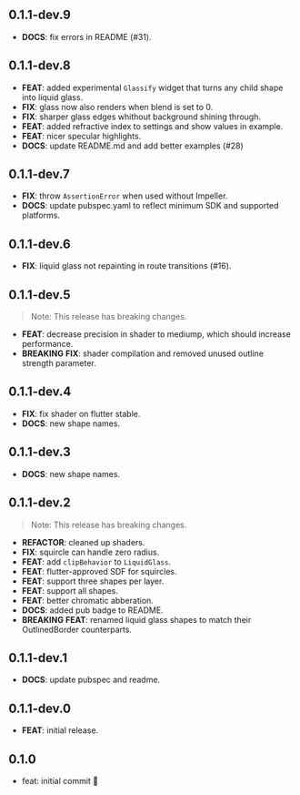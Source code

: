 ## 0.1.1-dev.9

 - **DOCS**: fix errors in README (#31).

## 0.1.1-dev.8

 - **FEAT**: added experimental `Glassify` widget that turns any child shape into liquid glass.
 - **FIX**: glass now also renders when blend is set to 0.
 - **FIX**: sharper glass edges whithout background shining through.
 - **FEAT**: added refractive index to settings and show values in example.
 - **FEAT**: nicer specular highlights.
 - **DOCS**: update README.md and add better examples (#28)

## 0.1.1-dev.7

 - **FIX**: throw `AssertionError` when used without Impeller.
 - **DOCS**: update pubspec.yaml to reflect minimum SDK and supported platforms.

## 0.1.1-dev.6

 - **FIX**: liquid glass not repainting in route transitions (#16).

## 0.1.1-dev.5

> Note: This release has breaking changes.

 - **FEAT**: decrease precision in shader to mediump, which should increase performance.
 - **BREAKING** **FIX**: shader compilation and removed unused outline strength parameter.

## 0.1.1-dev.4

 - **FIX**: fix shader on flutter stable.
 - **DOCS**: new shape names.

## 0.1.1-dev.3

 - **DOCS**: new shape names.

## 0.1.1-dev.2

> Note: This release has breaking changes.

 - **REFACTOR**: cleaned up shaders.
 - **FIX**: squircle can handle zero radius.
 - **FEAT**: add `clipBehavior` to `LiquidGlass`.
 - **FEAT**: flutter-approved SDF for squircles.
 - **FEAT**: support three shapes per layer.
 - **FEAT**: support all shapes.
 - **FEAT**: better chromatic abberation.
 - **DOCS**: added pub badge to README.
 - **BREAKING** **FEAT**: renamed liquid glass shapes to match their OutlinedBorder counterparts.

## 0.1.1-dev.1

 - **DOCS**: update pubspec and readme.

## 0.1.1-dev.0

 - **FEAT**: initial release.

## 0.1.0

- feat: initial commit 🎉
